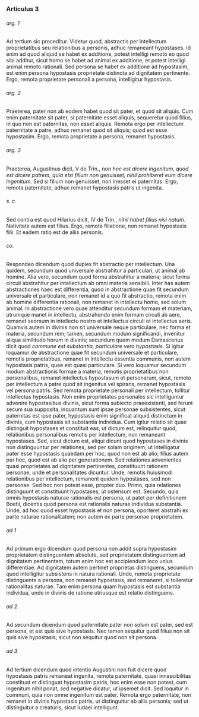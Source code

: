 ### Articulus 3

###### arg. 1
Ad tertium sic proceditur. Videtur quod, abstractis per intellectum proprietatibus seu relationibus a personis, adhuc remaneant hypostases. Id enim ad quod aliquid se habet ex additione, potest intelligi remoto eo quod sibi additur, sicut homo se habet ad animal ex additione, et potest intelligi animal remoto rationali. Sed persona se habet ex additione ad hypostasim, est enim persona hypostasis proprietate distincta ad dignitatem pertinente. Ergo, remota proprietate personali a persona, intelligitur hypostasis.

###### arg. 2
Praeterea, pater non ab eodem habet quod sit pater, et quod sit aliquis. Cum enim paternitate sit pater, si paternitate esset aliquis, sequeretur quod filius, in quo non est paternitas, non esset aliquis. Remota ergo per intellectum paternitate a patre, adhuc remanet quod sit aliquis; quod est esse hypostasim. Ergo, remota proprietate a persona, remanet hypostasis.

###### arg. 3
Praeterea, Augustinus dicit, V de Trin., *non hoc est dicere ingenitum, quod est dicere patrem, quia etsi filium non genuisset, nihil prohiberet eum dicere ingenitum*. Sed si filium non genuisset, non inesset ei paternitas. Ergo, remota paternitate, adhuc remanet hypostasis patris ut ingenita.

###### s. c.
Sed contra est quod Hilarius dicit, IV de Trin., *nihil habet filius nisi natum*. Nativitate autem est filius. Ergo, remota filiatione, non remanet hypostasis filii. Et eadem ratio est de aliis personis.

###### co.
Respondeo dicendum quod duplex fit abstractio per intellectum. Una quidem, secundum quod universale abstrahitur a particulari, ut animal ab homine. Alia vero, secundum quod forma abstrahitur a materia; sicut forma circuli abstrahitur per intellectum ab omni materia sensibili. Inter has autem abstractiones haec est differentia, quod in abstractione quae fit secundum universale et particulare, non remanet id a quo fit abstractio, remota enim ab homine differentia rationali, non remanet in intellectu homo, sed solum animal. In abstractione vero quae attenditur secundum formam et materiam, utrumque manet in intellectu, abstrahendo enim formam circuli ab aere, remanet seorsum in intellectu nostro et intellectus circuli et intellectus aeris. Quamvis autem in divinis non sit universale neque particulare, nec forma et materia, secundum rem; tamen, secundum modum significandi, invenitur aliqua similitudo horum in divinis; secundum quem modum Damascenus dicit quod *commune est substantia, particulare vero hypostasis*. Si igitur loquamur de abstractione quae fit secundum universale et particulare, remotis proprietatibus, remanet in intellectu essentia communis, non autem hypostasis patris, quae est quasi particulare. Si vero loquamur secundum modum abstractionis formae a materia, remotis proprietatibus non personalibus, remanet intellectus hypostasum et personarum, sicut, remoto per intellectum a patre quod sit ingenitus vel spirans, remanet hypostasis vel persona patris. Sed remota proprietate personali per intellectum, tollitur intellectus hypostasis. Non enim proprietates personales sic intelliguntur advenire hypostasibus divinis, sicut forma subiecto praeexistenti, sed ferunt secum sua supposita, inquantum sunt ipsae personae subsistentes, sicut paternitas est ipse pater, hypostasis enim significat aliquid distinctum in divinis, cum hypostasis sit substantia individua. Cum igitur relatio sit quae distinguit hypostases et constituit eas, ut dictum est, relinquitur quod, relationibus personalibus remotis per intellectum, non remaneant hypostases. Sed, sicut dictum est, aliqui dicunt quod hypostases in divinis non distinguuntur per relationes, sed per solam originem; ut intelligatur pater esse hypostasis quaedam per hoc, quod non est ab alio; filius autem per hoc, quod est ab alio per generationem. Sed relationes advenientes quasi proprietates ad dignitatem pertinentes, constituunt rationem personae, unde et personalitates dicuntur. Unde, remotis huiusmodi relationibus per intellectum, remanent quidem hypostases, sed non personae. Sed hoc non potest esse, propter duo. Primo, quia relationes distinguunt et constituunt hypostases, ut ostensum est. Secundo, quia omnis hypostasis naturae rationalis est persona, ut patet per definitionem Boetii, dicentis quod persona est rationalis naturae individua substantia. Unde, ad hoc quod esset hypostasis et non persona, oporteret abstrahi ex parte naturae rationalitatem; non autem ex parte personae proprietatem.

###### ad 1
Ad primum ergo dicendum quod persona non addit supra hypostasim proprietatem distinguentem absolute, sed proprietatem distinguentem ad dignitatem pertinentem, totum enim hoc est accipiendum loco unius differentiae. Ad dignitatem autem pertinet proprietas distinguens, secundum quod intelligitur subsistens in natura rationali. Unde, remota proprietate distinguente a persona, non remanet hypostasis, sed remaneret, si tolleretur rationalitas naturae. Tam enim persona quam hypostasis est substantia individua, unde in divinis de ratione utriusque est relatio distinguens.

###### ad 2
Ad secundum dicendum quod paternitate pater non solum est pater, sed est persona, et est quis sive hypostasis. Nec tamen sequitur quod filius non sit quis sive hypostasis; sicut non sequitur quod non sit persona.

###### ad 3
Ad tertium dicendum quod intentio Augustini non fuit dicere quod hypostasis patris remaneat ingenita, remota paternitate, quasi innascibilitas constituat et distinguat hypostasim patris, hoc enim esse non potest, cum ingenitum nihil ponat, sed negative dicatur, ut ipsemet dicit. Sed loquitur in communi, quia non omne ingenitum est pater. Remota ergo paternitate, non remanet in divinis hypostasis patris, ut distinguitur ab aliis personis; sed ut distinguitur a creaturis, sicut Iudaei intelligunt.

